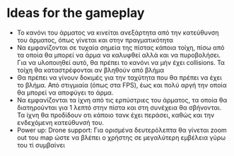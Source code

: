 # Ideas for the gameplay

* Το κανόνι του άρματος να κινείται ανεξάρτητα από την κατεύθυνση του άρματος, όπως γίνεται και στην πραγματικότητα
* Να εμφανίζονται σε τυχαία σημεία της πίστας κάποια τοίχη, πίσω από τα οποία θα μπορεί να άρμα να καλυφθεί αλλά και να πυροβολήσει.
Για να υλοποιηθεί αυτό, θα πρέπει το κανόνι να μήν έχει collisions. Τα τοίχη θα καταστρέφονται αν βληθούν από βλήμα
* Θα πρέπει να γίνουν δοκιμές για την ταχύτητα που θα πρέπει να έχει το βλήμα. Από στιγμιαία (όπως στα FPS), έως και πολύ αργή την οποία
θα μπορεί να αποφύγει το άρμα.
* Να εμφανίζονται τα ίχνη από τις ερπύστριες του άρματος, τα οποία θα διατηρούνται για 1 λεπτό στην πίστα και στη
συνέχεια θα σβήνονται. Τα ίχνη θα προδίδουν οτι κάποιο τανκ έχει περάσει, καθώς και την ενδεχόμενη κατεύθυνσή του.
* Power up: Drone support:  Για ορισμένα δευτερόλεπτα θα γίνεται zoom out του map ώστε να βλέπει ο χρήστης σε μεγαλύτερη εμβέλεια γύρω του τί συμβαίνει
